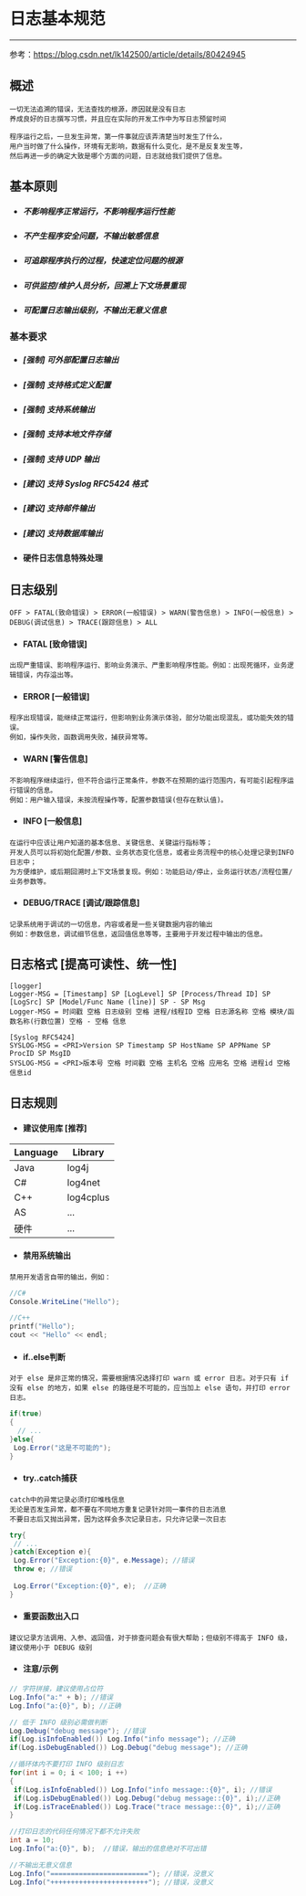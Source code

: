 # 日志基本规范
***

参考：https://blog.csdn.net/lk142500/article/details/80424945

## 概述
```
一切无法追溯的错误，无法查找的根源，原因就是没有日志
养成良好的日志撰写习惯，并且应在实际的开发工作中为写日志预留时间

程序运行之后，一旦发生异常，第一件事就应该弄清楚当时发生了什么，
用户当时做了什么操作，环境有无影响，数据有什么变化，是不是反复发生等，
然后再进一步的确定大致是哪个方面的问题，日志就给我们提供了信息。
```

## 基本原则
* ##### 不影响程序正常运行，不影响程序运行性能
* ##### 不产生程序安全问题，不输出敏感信息
* ##### 可追踪程序执行的过程，快速定位问题的根源 
* ##### 可供监控/维护人员分析，回溯上下文场景重现
* ##### 可配置日志输出级别，不输出无意义信息

### 基本要求
* ##### [强制] 可外部配置日志输出
* ##### [强制] 支持格式定义配置
* ##### [强制] 支持系统输出
* ##### [强制] 支持本地文件存储
* ##### [强制] 支持 UDP 输出
* ##### [建议] 支持 Syslog RFC5424 格式
* ##### [建议] 支持邮件输出
* ##### [建议] 支持数据库输出
* #### 硬件日志信息特殊处理

## 日志级别
```
OFF > FATAL(致命错误) > ERROR(一般错误) > WARN(警告信息) > INFO(一般信息) > DEBUG(调试信息) > TRACE(跟踪信息) > ALL 
```
* #### FATAL [致命错误]
```
出现严重错误、影响程序运行、影响业务演示、严重影响程序性能。例如：出现死循环，业务逻辑错误，内存溢出等。
```
* #### ERROR [一般错误]
```
程序出现错误，能继续正常运行，但影响到业务演示体验，部分功能出现混乱，或功能失效的错误。
例如，操作失败，函数调用失败，捕获异常等。
```
*  #### WARN [警告信息]
```
不影响程序继续运行，但不符合运行正常条件，参数不在预期的运行范围内，有可能引起程序运行错误的信息。
例如：用户输入错误，未按流程操作等，配置参数错误(但存在默认值)。
```
* #### INFO [一般信息]
```
在运行中应该让用户知道的基本信息、关键信息、关键运行指标等；
开发人员可以将初始化配置/参数、业务状态变化信息，或者业务流程中的核心处理记录到INFO日志中；
为方便维护，或后期回溯时上下文场景复现。例如：功能启动/停止，业务运行状态/流程位置/业务参数等。
```
* #### DEBUG/TRACE [调试/跟踪信息]
```
记录系统用于调试的一切信息，内容或者是一些关键数据内容的输出
例如：参数信息，调试细节信息，返回值信息等等，主要用于开发过程中输出的信息。
```

## 日志格式 [提高可读性、统一性]
```
[logger]
Logger-MSG = [Timestamp] SP [LogLevel] SP [Process/Thread ID] SP [LogSrc] SP [Model/Func Name (line)] SP - SP Msg
Logger-MSG = 时间戳 空格 日志级别 空格 进程/线程ID 空格 日志源名称 空格 模块/函数名称(行数位置) 空格 - 空格 信息

[Syslog RFC5424] 
SYSLOG-MSG = <PRI>Version SP Timestamp SP HostName SP APPName SP ProcID SP MsgID
SYSLOG-MSG = <PRI>版本号 空格 时间戳 空格 主机名 空格 应用名 空格 进程id 空格 信息id
```

## 日志规则
* #### 建议使用库 [推荐]
|Language|Library|
|-----|-----|
|Java|log4j
|C#|log4net
|C++|log4cplus
|AS|...
|硬件|...

* #### 禁用系统输出
```
禁用开发语言自带的输出，例如：
```
```C#
//C#
Console.WriteLine("Hello");
```
```C++
//C++
printf("Hello");
cout << "Hello" << endl;
```

* #### if..else判断
```
对于 else 是非正常的情况，需要根据情况选择打印 warn 或 error 日志。对于只有 if 没有 else 的地方，如果 else 的路径是不可能的，应当加上 else 语句，并打印 error 日志。
```
```C#
if(true)
{
  // ...
}else{
 Log.Error("这是不可能的");
}
```

* #### try..catch捕获
```
catch中的异常记录必须打印堆栈信息
无论是否发生异常，都不要在不同地方重复记录针对同一事件的日志消息
不要日志后又抛出异常，因为这样会多次记录日志，只允许记录一次日志
```
```C#
try{
 // ...
}catch(Exception e){
 Log.Error("Exception:{0}", e.Message); //错误
 throw e; //错误
 
 Log.Error("Exception:{0}", e);  //正确
}
```

* #### 重要函数出入口
```
建议记录方法调用、入参、返回值，对于排查问题会有很大帮助；但级别不得高于 INFO 级，建议使用小于 DEBUG 级别
```

* #### 注意/示例
```C#
// 字符拼接，建议使用占位符
Log.Info("a:" + b); //错误
Log.Info("a:{0}", b); //正确

// 低于 INFO 级别必需做判断
Log.Debug("debug message"); //错误
if(Log.isInfoEnabled()) Log.Info("info message"); //正确
if(Log.isDebugEnabled()) Log.Debug("debug message"); //正确

//循环体内不要打印 INFO 级别日志
for(int i = 0; i < 100; i ++)
{
 if(Log.isInfoEnabled()) Log.Info("info message::{0}", i); //错误
 if(Log.isDebugEnabled()) Log.Debug("debug message::{0}", i);//正确
 if(Log.isTraceEnabled()) Log.Trace("trace message::{0}", i);//正确
}

//打印日志的代码任何情况下都不允许失败
int a = 10;
Log.Info("a:{0}", b);  //错误，输出的信息绝对不可出错

//不输出无意义信息
Log.Info("========================"); //错误，没意义
Log.Info("++++++++++++++++++++++++"); //错误，没意义

```
